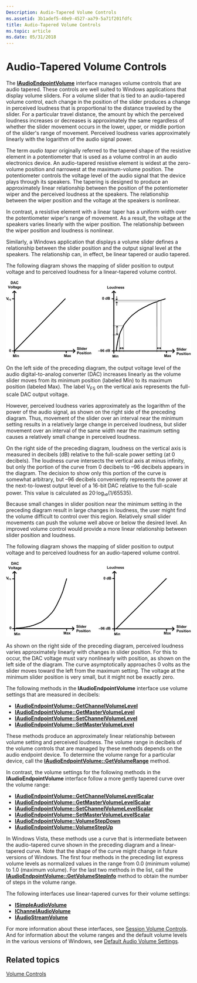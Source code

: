 ```yaml
---
Description: Audio-Tapered Volume Controls
ms.assetid: 3b1adef5-40e9-4527-aa79-5a71f201fdfc
title: Audio-Tapered Volume Controls
ms.topic: article
ms.date: 05/31/2018
---
```


# Audio-Tapered Volume Controls

The [**IAudioEndpointVolume**](/windows/desktop/api/Endpointvolume/nn-endpointvolume-iaudioendpointvolume) interface manages volume controls that are audio tapered. These controls are well suited to Windows applications that display volume sliders. For a volume slider that is tied to an audio-tapered volume control, each change in the position of the slider produces a change in perceived loudness that is proportional to the distance traveled by the slider. For a particular travel distance, the amount by which the perceived loudness increases or decreases is approximately the same regardless of whether the slider movement occurs in the lower, upper, or middle portion of the slider's range of movement. Perceived loudness varies approximately linearly with the logarithm of the audio signal power.

The term *audio taper* originally referred to the tapered shape of the resistive element in a potentiometer that is used as a volume control in an audio electronics device. An audio-tapered resistive element is widest at the zero-volume position and narrowest at the maximum-volume position. The potentiometer controls the voltage level of the audio signal that the device plays through its speakers. The tapering is designed to produce an approximately linear relationship between the position of the potentiometer wiper and the perceived loudness at the speakers. The relationship between the wiper position and the voltage at the speakers is nonlinear.

In contrast, a resistive element with a linear taper has a uniform width over the potentiometer wiper's range of movement. As a result, the voltage at the speakers varies linearly with the wiper position. The relationship between the wiper position and loudness is nonlinear.

Similarly, a Windows application that displays a volume slider defines a relationship between the slider position and the output signal level at the speakers. The relationship can, in effect, be linear tapered or audio tapered.

The following diagram shows the mapping of slider position to output voltage and to perceived loudness for a linear-tapered volume control.

![output diagram for a linear-tapered volume control](images/taper1.jpg)

On the left side of the preceding diagram, the output voltage level of the audio digital-to-analog converter (DAC) increases linearly as the volume slider moves from its minimum position (labeled Min) to its maximum position (labeled Max). The label V<sub>FS</sub> on the vertical axis represents the full-scale DAC output voltage.

However, perceived loudness varies approximately as the logarithm of the power of the audio signal, as shown on the right side of the preceding diagram. Thus, movement of the slider over an interval near the minimum setting results in a relatively large change in perceived loudness, but slider movement over an interval of the same width near the maximum setting causes a relatively small change in perceived loudness.

On the right side of the preceding diagram, loudness on the vertical axis is measured in decibels (dB) relative to the full-scale power setting (at 0 decibels). The loudness curve intersects the vertical axis at minus infinity, but only the portion of the curve from 0 decibels to –96 decibels appears in the diagram. The decision to show only this portion of the curve is somewhat arbitrary, but –96 decibels conveniently represents the power at the next-to-lowest output level of a 16-bit DAC relative to the full-scale power. This value is calculated as 20<sup>.</sup>log₁₀(1/65535).

Because small changes in slider position near the minimum setting in the preceding diagram result in large changes in loudness, the user might find the volume difficult to control over this region. Relatively small slider movements can push the volume well above or below the desired level. An improved volume control would provide a more linear relationship between slider position and loudness.

The following diagram shows the mapping of slider position to output voltage and to perceived loudness for an audio-tapered volume control.

![output diagram for audio-tapered volume control](images/taper2.jpg)

As shown on the right side of the preceding diagram, perceived loudness varies approximately linearly with changes in slider position. For this to occur, the DAC voltage must vary nonlinearly with position, as shown on the left side of the diagram. The curve asymptotically approaches 0 volts as the slider moves toward the left from the maximum setting. The voltage at the minimum slider position is very small, but it might not be exactly zero.

The following methods in the **IAudioEndpointVolume** interface use volume settings that are measured in decibels:

-   [**IAudioEndpointVolume::GetChannelVolumeLevel**](/windows/desktop/api/Endpointvolume/nf-endpointvolume-iaudioendpointvolume-getchannelvolumelevel)
-   [**IAudioEndpointVolume::GetMasterVolumeLevel**](/windows/desktop/api/Endpointvolume/nf-endpointvolume-iaudioendpointvolume-getmastervolumelevel)
-   [**IAudioEndpointVolume::SetChannelVolumeLevel**](/windows/desktop/api/Endpointvolume/nf-endpointvolume-iaudioendpointvolume-setchannelvolumelevel)
-   [**IAudioEndpointVolume::SetMasterVolumeLevel**](/windows/desktop/api/Endpointvolume/nf-endpointvolume-iaudioendpointvolume-setmastervolumelevel)

These methods produce an approximately linear relationship between volume setting and perceived loudness. The volume range in decibels of the volume controls that are managed by these methods depends on the audio endpoint device. To determine the volume range for a particular device, call the [**IAudioEndpointVolume::GetVolumeRange**](/windows/desktop/api/Endpointvolume/nf-endpointvolume-iaudioendpointvolume-getvolumerange) method.

In contrast, the volume settings for the following methods in the **IAudioEndpointVolume** interface follow a more gently tapered curve over the volume range:

-   [**IAudioEndpointVolume::GetChannelVolumeLevelScalar**](/windows/desktop/api/Endpointvolume/nf-endpointvolume-iaudioendpointvolume-getchannelvolumelevelscalar)
-   [**IAudioEndpointVolume::GetMasterVolumeLevelScalar**](/windows/desktop/api/Endpointvolume/nf-endpointvolume-iaudioendpointvolume-getmastervolumelevelscalar)
-   [**IAudioEndpointVolume::SetChannelVolumeLevelScalar**](/windows/desktop/api/Endpointvolume/nf-endpointvolume-iaudioendpointvolume-setchannelvolumelevelscalar)
-   [**IAudioEndpointVolume::SetMasterVolumeLevelScalar**](/windows/desktop/api/Endpointvolume/nf-endpointvolume-iaudioendpointvolume-setmastervolumelevelscalar)
-   [**IAudioEndpointVolume::VolumeStepDown**](/windows/desktop/api/Endpointvolume/nf-endpointvolume-iaudioendpointvolume-volumestepdown)
-   [**IAudioEndpointVolume::VolumeStepUp**](/windows/desktop/api/Endpointvolume/nf-endpointvolume-iaudioendpointvolume-volumestepup)

In Windows Vista, these methods use a curve that is intermediate between the audio-tapered curve shown in the preceding diagram and a linear-tapered curve. Note that the shape of the curve might change in future versions of Windows. The first four methods in the preceding list express volume levels as normalized values in the range from 0.0 (minimum volume) to 1.0 (maximum volume). For the last two methods in the list, call the [**IAudioEndpointVolume::GetVolumeStepInfo**](/windows/desktop/api/Endpointvolume/nf-endpointvolume-iaudioendpointvolume-getvolumestepinfo) method to obtain the number of steps in the volume range.

The following interfaces use linear-tapered curves for their volume settings:

-   [**ISimpleAudioVolume**](/windows/desktop/api/Audioclient/nn-audioclient-isimpleaudiovolume)
-   [**IChannelAudioVolume**](/windows/desktop/api/Audioclient/nn-audioclient-ichannelaudiovolume)
-   [**IAudioStreamVolume**](/windows/desktop/api/Audioclient/nn-audioclient-iaudiostreamvolume)

For more information about these interfaces, see [Session Volume Controls](session-volume-controls.md). And for information about the volume ranges and the default volume levels in the various versions of Windows, see [Default Audio Volume Settings](https://msdn.microsoft.com/en-us/library/windows/hardware/ff536251.aspx).

## Related topics

<dl> <dt>

[Volume Controls](volume-controls.md)
</dt> </dl>

 

 



